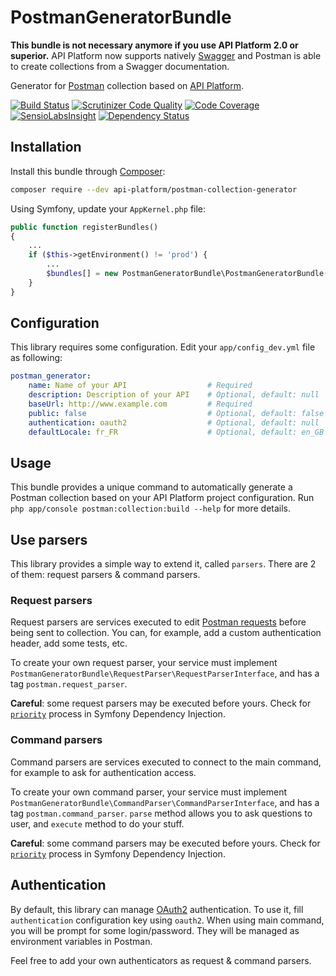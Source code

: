 # PostmanGeneratorBundle

**This bundle is not necessary anymore if you use API Platform 2.0 or superior.** API Platform now supports natively [Swagger](http://swagger.io/) and Postman is able to create collections from a Swagger documentation. 

Generator for [Postman](https://www.getpostman.com) collection based on [API Platform](https://api-platform.com/).

[![Build Status](https://travis-ci.org/api-platform/postman-collection-generator.svg?branch=master)](https://travis-ci.org/api-platform/postman-collection-generator)
[![Scrutinizer Code Quality](https://scrutinizer-ci.com/g/api-platform/postman-collection-generator/badges/quality-score.png?b=master)](https://scrutinizer-ci.com/g/api-platform/postman-collection-generator/?branch=master)
[![Code Coverage](https://scrutinizer-ci.com/g/api-platform/postman-collection-generator/badges/coverage.png?b=master)](https://scrutinizer-ci.com/g/api-platform/postman-collection-generator/?branch=master)
[![SensioLabsInsight](https://insight.sensiolabs.com/projects/281cec32-d5dc-4afe-9aee-8a704f1025f9/mini.png)](https://insight.sensiolabs.com/projects/281cec32-d5dc-4afe-9aee-8a704f1025f9)
[![Dependency Status](https://www.versioneye.com/user/projects/56d1d4b3157a69002ea956f7/badge.svg?style=flat)](https://www.versioneye.com/user/projects/56d1d4b3157a69002ea956f7)

## Installation

Install this bundle through [Composer](https://getcomposer.org/):

```bash
composer require --dev api-platform/postman-collection-generator
```

Using Symfony, update your `AppKernel.php` file:

```php
public function registerBundles()
{
    ...
    if ($this->getEnvironment() != 'prod') {
        ...
        $bundles[] = new PostmanGeneratorBundle\PostmanGeneratorBundle();
    }
}
```

## Configuration

This library requires some configuration. Edit your `app/config_dev.yml` file as following:

```yml
postman_generator:
    name: Name of your API                  # Required
    description: Description of your API    # Optional, default: null
    baseUrl: http://www.example.com         # Required
    public: false                           # Optional, default: false
    authentication: oauth2                  # Optional, default: null
    defaultLocale: fr_FR                    # Optional, default: en_GB
```

## Usage

This bundle provides a unique command to automatically generate a Postman collection based on your API Platform
project configuration. Run `php app/console postman:collection:build --help` for more details.

## Use parsers

This library provides a simple way to extend it, called `parsers`. There are 2 of them: request parsers & command
parsers.

### Request parsers

Request parsers are services executed to edit [Postman requests](src/Model/Request.php) before being sent to collection.
You can, for example, add a custom authentication header, add some tests, etc.

To create your own request parser, your service must implement `PostmanGeneratorBundle\RequestParser\RequestParserInterface`,
and has a tag `postman.request_parser`.

**Careful**: some request parsers may be executed before yours. Check for [`priority`](http://symfony.com/doc/current/reference/dic_tags.html)
process in Symfony Dependency Injection.

### Command parsers

Command parsers are services executed to connect to the main command, for example to ask for authentication access.

To create your own command parser, your service must implement `PostmanGeneratorBundle\CommandParser\CommandParserInterface`,
and has a tag `postman.command_parser`. `parse` method allows you to ask questions to user, and `execute` method to do
your stuff.

**Careful**: some command parsers may be executed before yours. Check for [`priority`](http://symfony.com/doc/current/reference/dic_tags.html)
process in Symfony Dependency Injection.

## Authentication

By default, this library can manage [OAuth2](http://oauth.net/2/) authentication. To use it, fill `authentication`
configuration key using `oauth2`. When using main command, you will be prompt for some login/password. They will be
managed as environment variables in Postman.

Feel free to add your own authenticators as request & command parsers.
